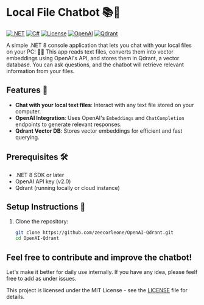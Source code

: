 # Local File Chatbot 📚💬

[![.NET](https://img.shields.io/badge/.NET-8.0-blue)](https://dotnet.microsoft.com/)
[![C#](https://img.shields.io/badge/C%23-green)](https://learn.microsoft.com/en-us/dotnet/csharp/)
[![License](https://img.shields.io/github/license/zeecorleone/OpenAI-Qdrant)](https://github.com/zeecorleone/OpenAI-Qdrant/blob/master/LICENSE.txt)
[![OpenAI](https://img.shields.io/badge/OpenAI%20API-v2.0-blue)](https://beta.openai.com/)
[![Qdrant](https://img.shields.io/badge/Qdrant-v1.0-green)](https://qdrant.tech/)


A simple .NET 8 console application that lets you chat with your local files on your PC! 🎤💬 This app reads text files, converts them into vector embeddings using OpenAI's API, and stores them in Qdrant, a vector database. You can ask questions, and the chatbot will retrieve relevant information from your files.

## Features 🚀
- **Chat with your local text files**: Interact with any text file stored on your computer.
- **OpenAI Integration**: Uses OpenAI's `Embeddings` and `ChatCompletion` endpoints to generate relevant responses.
- **Qdrant Vector DB**: Stores vector embeddings for efficient and fast querying.

## Prerequisites 🛠
- .NET 8 SDK or later
- OpenAI API key (v2.0)
- Qdrant (running locally or cloud instance)

## Setup Instructions 🔧
1. Clone the repository:
   ```bash
   git clone https://github.com/zeecorleone/OpenAI-Qdrant.git
   cd OpenAI-Qdrant

## Feel free to contribute and improve the chatbot!
Let's make it better for daily use internally. If you have any idea, please feelf free to add as under issues.

This project is licensed under the MIT License - see the [LICENSE](https://github.com/zeecorleone/OpenAI-Qdrant/blob/master/LICENSE.txt) file for details.


